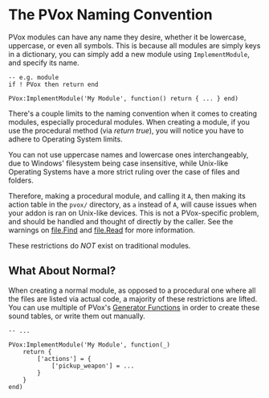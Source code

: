 # The PVox Naming Convention

PVox modules can have any name they desire, whether it be lowercase, uppercase, or even all symbols. This is because all modules are simply keys in a dictionary, you can simply add a new module using `ImplementModule`, and specify its name.

```lua,no_run
-- e.g. module
if ! PVox then return end

PVox:ImplementModule('My Module', function() return { ... } end)
```

<div class="warning">
There's a couple limits to the naming convention when it comes to creating modules, especially procedural modules. When creating a module, if you use the procedural method (via <i>return true</i>), you will notice you have to adhere to Operating System limits.

You can not use uppercase names and lowercase ones interchangeably, due to Windows' filesystem being case insensitive, while Unix-like Operating Systems have a more strict ruling over the case of files and folders.

Therefore, making a procedural module, and calling it `A`, then making its action table in the `pvox/` directory, as `a` instead of `A`, will cause issues when your addon is ran on Unix-like devices. This is not a PVox-specific problem, and should be handled and thought of directly by the caller. See the warnings on [file.Find](https://wiki.facepunch.com/gmod/file.Find) and [file.Read](https://wiki.facepunch.com/gmod/file.Read) for more information. 

These restrictions do *NOT* exist on traditional modules.
</div>

## What About Normal?

When creating a normal module, as opposed to a procedural one where all the files are listed via actual code, a majority of these restrictions are lifted. You can use multiple of PVox's [Generator Functions]() in order to create these sound tables, or write them out manually.

```lua,no_run
-- ...

PVox:ImplementModule('My Module', function(_)
    return {
        ['actions'] = {
            ['pickup_weapon'] = ...
        }
    }
end)
```
